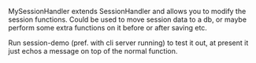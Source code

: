 MySessionHandler extends SessionHandler and allows you to modify the session functions.
Could be used to move session data to a db, or maybe perform some extra functions on it before or after saving etc.

Run session-demo (pref. with cli server running) to test it out, at present it just echos a message on top of the normal function.
